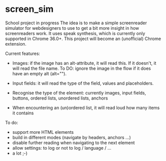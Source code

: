 # screen_sim
School project in progress
The idea is to make a simple screenreader simulator for webdesigners to use to get a bit more insight in how screenreaders work. It uses speak synthesis, which is currently only supported in Chrome 36.0+. This project will become an (unofficial) Chrome extension.

Current features:
- Images: if the image has an alt-attribute, it will read this. If it doesn't, it will read the file name.
To DO: ignore the image in the flow if it does have an empty alt (alt="").

- Input fields: it will read the type of the field, values and placeholders.

- Recognise the type of the element: currently images, input fields, buttons, ordered lists, unordered lists, anchors
- When encountering an (un)ordered list, it will read loud how many items it contains

To do:
- support more HTML elements
- build in different modes (navigate by headers, anchors ...)
- disable further reading when navigating to the next element
- allow settings: to log or not to log / language / ...
- a lot ;-)
